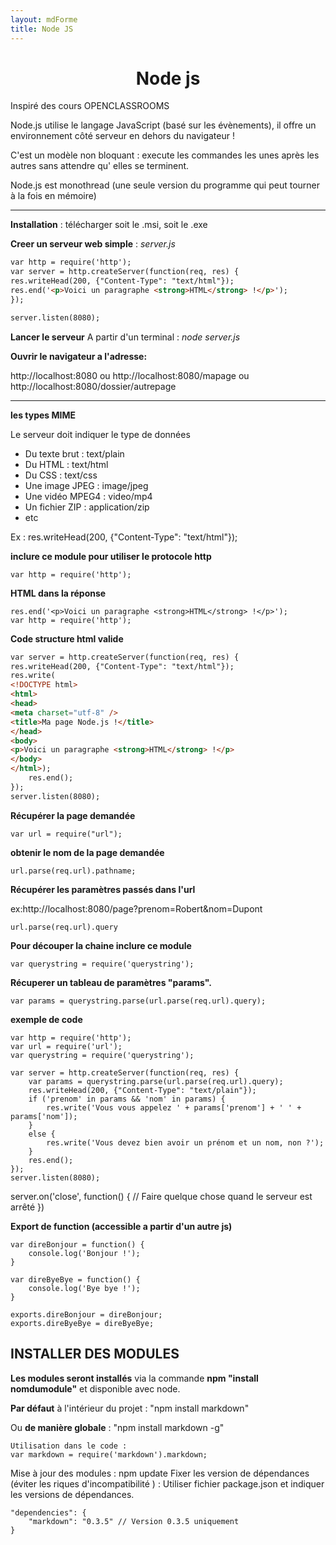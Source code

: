 ```yaml
---
layout: mdForme
title: Node JS
---
```

# <center>Node js</center>

Inspiré des cours OPENCLASSROOMS

Node.js utilise le langage JavaScript (basé sur les évènements), il offre un environnement côté serveur en dehors du navigateur !

C'est un modèle non bloquant : execute les commandes les unes après les autres sans attendre qu' elles se terminent.

Node.js est monothread (une seule version du programme qui peut tourner à la fois en mémoire)

***


**Installation** : télécharger soit le .msi, soit le .exe

**Creer un serveur web simple** : *server.js*
~~~html 
var http = require('http');
var server = http.createServer(function(req, res) {
res.writeHead(200, {"Content-Type": "text/html"});
res.end('<p>Voici un paragraphe <strong>HTML</strong> !</p>');
});

server.listen(8080);
~~~

**Lancer le serveur**
A partir d'un terminal : *node server.js*


**Ouvrir le navigateur a l'adresse:**

http://localhost:8080 ou http://localhost:8080/mapage ou http://localhost:8080/dossier/autrepage

*** 

**les types MIME**

Le serveur doit indiquer le type de données
* Du texte brut : text/plain
* Du HTML : text/html
* Du CSS : text/css
* Une image JPEG : image/jpeg
* Une vidéo MPEG4 : video/mp4
* Un fichier ZIP : application/zip
* etc

Ex : res.writeHead(200, {"Content-Type": "text/html"});

**inclure ce module pour utiliser le protocole http**
```
var http = require('http');
```

**HTML dans la réponse**
```
res.end('<p>Voici un paragraphe <strong>HTML</strong> !</p>');
var http = require('http');
```

**Code structure html valide**
~~~html
var server = http.createServer(function(req, res) {
res.writeHead(200, {"Content-Type": "text/html"});
res.write(
<!DOCTYPE html>
<html>
<head>
<meta charset="utf-8" />
<title>Ma page Node.js !</title>
</head>
<body>
<p>Voici un paragraphe <strong>HTML</strong> !</p>
</body>
</html>);
    res.end();
});
server.listen(8080);
~~~

**Récupérer la page demandée**
```
var url = require("url");
```

**obtenir le nom de la page demandée**
```
url.parse(req.url).pathname;
```

**Récupérer les paramètres passés dans l'url**

ex:http://localhost:8080/page?prenom=Robert&nom=Dupont
```
url.parse(req.url).query
```

**Pour découper la chaine inclure ce module**
```
var querystring = require('querystring');
```

**Récuperer un tableau de paramètres "params".**
```
var params = querystring.parse(url.parse(req.url).query);
```

**exemple de code**
```
var http = require('http');
var url = require('url');
var querystring = require('querystring');

var server = http.createServer(function(req, res) {
    var params = querystring.parse(url.parse(req.url).query);
    res.writeHead(200, {"Content-Type": "text/plain"});
    if ('prenom' in params && 'nom' in params) {
        res.write('Vous vous appelez ' + params['prenom'] + ' ' + params['nom']);
    }
    else {
        res.write('Vous devez bien avoir un prénom et un nom, non ?');
    }
    res.end();
});
server.listen(8080);
```
server.on('close', function() {
// Faire quelque chose quand le serveur est arrêté
})

**Export de function (accessible a partir d'un autre js)**
```
var direBonjour = function() {
    console.log('Bonjour !');
}

var direByeBye = function() {
    console.log('Bye bye !');
}

exports.direBonjour = direBonjour;
exports.direByeBye = direByeBye;
```

## INSTALLER DES MODULES
**Les modules seront installés** via la commande **npm "install nomdumodule"** et disponible avec node.

**Par défaut** à l'intérieur du projet : "npm install markdown"

Ou **de manière globale** : "npm install markdown -g"
```
Utilisation dans le code :
var markdown = require('markdown').markdown;
```
Mise à jour des modules : npm update
Fixer les version de dépendances (éviter les riques d'incompatibilité ) : Utiliser fichier package.json et indiquer les versions de dépendances.
```
"dependencies": {
    "markdown": "0.3.5" // Version 0.3.5 uniquement
}
```